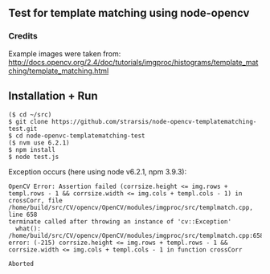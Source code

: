 ## Test for template matching using node-opencv

### Credits
Example images were taken from: http://docs.opencv.org/2.4/doc/tutorials/imgproc/histograms/template_matching/template_matching.html


## Installation + Run
````
($ cd ~/src)
$ git clone https://github.com/strarsis/node-opencv-templatematching-test.git
$ cd node-openvc-templatematching-test
($ nvm use 6.2.1)
$ npm install
$ node test.js
````

Exception occurs (here using node v6.2.1, npm 3.9.3):
````
OpenCV Error: Assertion failed (corrsize.height <= img.rows + templ.rows - 1 && corrsize.width <= img.cols + templ.cols - 1) in crossCorr, file /home/build/src/CV/opencv/OpenCV/modules/imgproc/src/templmatch.cpp, line 658
terminate called after throwing an instance of 'cv::Exception'
  what():  /home/build/src/CV/opencv/OpenCV/modules/imgproc/src/templmatch.cpp:658: error: (-215) corrsize.height <= img.rows + templ.rows - 1 && corrsize.width <= img.cols + templ.cols - 1 in function crossCorr

Aborted
````
